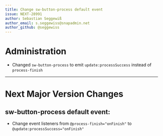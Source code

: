 ```yaml
---
title: Change sw-button-process default event
issue: NEXT-28991
author: Sebastian Seggewiß
author_email: s.seggewiss@snapadmin.net
author_github: @seggewiss
---
```

# Administration
* Changed `sw-button-process` to emit `update:processSuccess` instead of `process-finish`
___
# Next Major Version Changes
## sw-button-process default event:
* Change event listeners from `@process-finish="onFinish"` to `@update:processSuccess="onFinish"`
